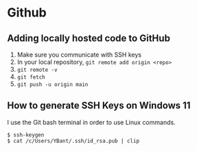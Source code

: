 # Github

## Adding locally hosted code to GitHub

1. Make sure you communicate with SSH keys
1. In your local repository, `git remote add origin <repo>`
1. `git remote -v`
1. `git fetch`
1. `git push -u origin main`

## How to generate SSH Keys on Windows 11
I use the Git bash terminal in order to use Linux commands.
```shell
$ ssh-keygen
$ cat /c/Users/YBant/.ssh/id_rsa.pub | clip
```